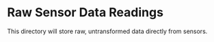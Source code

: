 # Raw Sensor Data Readings
This directory will store raw, untransformed data directly from sensors.
